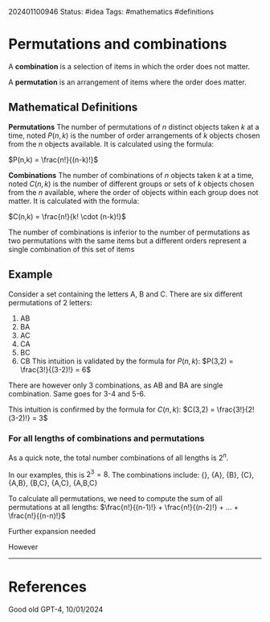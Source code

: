 
202401100946
Status: #idea
Tags: #mathematics #definitions

# Permutations and combinations

A **combination** is a selection of items in which the order does not matter.

A **permutation** is an arrangement of items where the order does matter.

## Mathematical Definitions

**Permutations**
The number of permutations of $n$ distinct objects taken $k$ at a time, noted $P(n,k)$ is the number of order arrangements of $k$ objects chosen from the $n$ objects available. It is calculated using the formula:

$P(n,k) = \frac{n!}{(n-k)!}$

**Combinations**
The number of combinations of $n$ objects taken $k$ at a time, noted $C(n,k)$ is the number of different groups or sets of $k$ objects chosen from the $n$ available, where the order of objects within each group does not matter. It is calculated with the formula:

$C(n,k) = \frac{n!}{k! \cdot (n-k)!}$

The number of combinations is inferior to the number of permutations as two permutations with the same items but a different orders represent a single combination of this set of items

## Example
Consider a set containing the letters A, B and C. There are six different permutations of 2 letters:
1. AB
2. BA
3. AC
4. CA
5. BC
6. CB
This intuition is validated by the formula for $P(n,k)$:
$P(3,2) = \frac{3!}{(3-2)!} = 6$

There are however only 3 combinations, as AB and BA are single combination. Same goes for 3-4 and 5-6.

This intuition is confirmed by the formula for $C(n,k)$:
$C(3,2) = \frac{3!}{2!(3-2)!} = 3$

### For all lengths of combinations and permutations

As a quick note, the total number combinations of all lengths is $2^n$.

In our examples, this is $2^3 = 8$. The combinations include: {}, {A}, {B}, {C}, {A,B}, {B,C}, {A,C}, {A,B,C}

To calculate all permutations, we need to compute the sum of all permutations at all lengths: $\frac{n!}{(n-1)!} + \frac{n!}{(n-2)!} + ... + \frac{n!}{(n-n)!}$

Further expansion needed

However



___
# References

Good old GPT-4, 10/01/2024